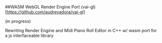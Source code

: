 ##WASM WebGL Render Engine Port
(vai-gl)[https://github.com/audreyadora/vai-gl]

(in progress) 

Rewriting Render Engine and Midi Piano Roll Editor in C++ w/ wasm port for a js interfaceable library


